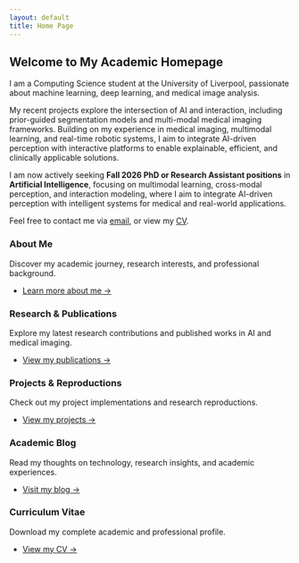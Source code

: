 ```yaml
---
layout: default
title: Home Page
---
```


## Welcome to My Academic Homepage

I am a Computing Science student at the University of Liverpool, passionate about machine learning, deep learning, and medical image analysis.

My recent projects explore the intersection of AI and interaction, including prior-guided segmentation models and multi-modal medical imaging frameworks. Building on my experience in medical imaging, multimodal learning, and real-time robotic systems, I aim to integrate AI-driven perception with interactive platforms to enable explainable, efficient, and clinically applicable solutions.

I am now actively seeking **Fall 2026 PhD or Research Assistant positions** in **Artificial Intelligence**, focusing on multimodal learning, cross-modal perception, and interaction modeling, where I aim to integrate AI-driven perception with intelligent systems for medical and real-world applications.

Feel free to contact me via [email](mailto:Z.Luo21@student.liverpool.ac.uk), or view my [CV](/cv/).

### About Me
Discover my academic journey, research interests, and professional background.
- [Learn more about me →](/about/)

### Research & Publications
Explore my latest research contributions and published works in AI and medical imaging.
- [View my publications →](/publications/)

### Projects & Reproductions
Check out my project implementations and research reproductions.
- [View my projects →](/projects/)

### Academic Blog
Read my thoughts on technology, research insights, and academic experiences.
- [Visit my blog →](/blog/)

### Curriculum Vitae
Download my complete academic and professional profile.
- [View my CV →](/cv/)

